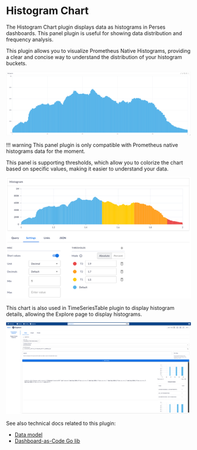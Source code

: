 # Histogram Chart

The Histogram Chart plugin displays data as histograms in Perses dashboards. This panel plugin is useful for showing data distribution and frequency analysis.

This plugin allows you to visualize Prometheus Native Histograms, providing a clear and concise way to understand the distribution of your histogram buckets.

![img.png](https://github.com/perses/website/blob/main/docs/assets/images/blog/v051/histogram-panel.png?raw=true)

!!! warning
    This panel plugin is only compatible with Prometheus native histograms data for the moment.

This panel is supporting thresholds, which allow you to colorize the chart based on specific values, making it easier to understand your data.

![img.png](https://github.com/perses/website/blob/main/docs/assets/images/blog/v051/histogram-thresholds.png?raw=true)

This chart is also used in TimeSeriesTable plugin to display histogram details, allowing the Explore page to display histograms.

![img.png](https://github.com/perses/website/blob/main/docs/assets/images/blog/v051/histogram-explore.png?raw=true)

See also technical docs related to this plugin:

- [Data model](./model.md)
- [Dashboard-as-Code Go lib](./go-sdk.md)

